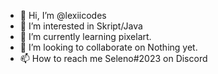 - 👋 Hi, I’m @lexiicodes
- 👀 I’m interested in Skript/Java
- 🌱 I’m currently learning pixelart.
- 💞️ I’m looking to collaborate on Nothing yet.
- 📫 How to reach me Seleno#2023 on Discord
